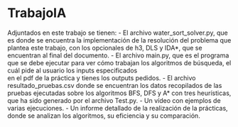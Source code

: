 # TrabajoIA
Adjuntados en este trabajo se tienen:
    - El archivo water_sort_solver.py, que es donde se encuentra la implementación de la resolución del problema que plantea este trabajo, con los opcionales de h3, DLS y IDA*, que se encuentran al final del documento.
    - El archivo main.py, que es el programa que se debe ejecutar para ver cómo trabajan los algoritmos de búsqueda, el cuál pide al usuario los inputs especificados  
    en el pdf de la práctica y tienes los outputs pedidos.
    - El archivo resultado_pruebas.csv donde se encuentran los datos recopilados de las pruebas ejecutadas sobre los algoritmos BFS, DFS y A* con tres heurísticas, que ha sido generado por el archivo Test.py.
    - Un vídeo con ejemplos de varias ejecuciones.
    - Un informe detallado de la realización de la prácticas, donde se analizan los algoritmos, su eficiencia y su comparación.